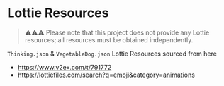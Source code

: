 # Lottie Resources

> ⚠️⚠️⚠️ Please note that this project does not provide any Lottie resources; all resources must be obtained independently.

`Thinking.json` & `VegetableDog.json` Lottie Resources sourced from here
- https://www.v2ex.com/t/791772
- https://lottiefiles.com/search?q=emoji&category=animations